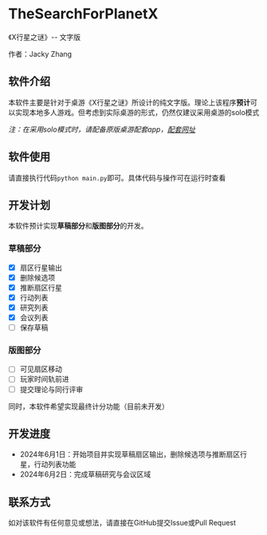 # TheSearchForPlanetX
《X行星之谜》-- 文字版

作者：Jacky Zhang

## 软件介绍

本软件主要是针对于桌游《X行星之谜》所设计的纯文字版。理论上该程序**预计**可以实现本地多人游戏。但考虑到实际桌游的形式，仍然仅建议采用桌游的solo模式

*注：在采用solo模式时，请配备原版桌游配套app，[配套网址](https://www.PlanetXApp.com)*

## 软件使用

请直接执行代码`python main.py`即可。具体代码与操作可在运行时查看

## 开发计划

本软件预计实现**草稿部分**和**版图部分**的开发。

### 草稿部分

- [x] 扇区行星输出
- [x] 删除候选项
- [x] 推断扇区行星
- [x] 行动列表
- [x] 研究列表
- [x] 会议列表
- [ ] 保存草稿

### 版图部分

- [ ] 可见扇区移动
- [ ] 玩家时间轨前进
- [ ] 提交理论与同行评审

同时，本软件希望实现最终计分功能（目前未开发）

## 开发进度

- 2024年6月1日：开始项目并实现草稿扇区输出，删除候选项与推断扇区行星，行动列表功能
- 2024年6月2日：完成草稿研究与会议区域
## 联系方式

如对该软件有任何意见或想法，请直接在GitHub提交Issue或Pull Request


